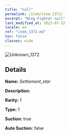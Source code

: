 ```yaml
---
title: "null"
permalink: /item/item_1372/
excerpt: "Wing Fighter null"
last_modified_at: 2023-07-22
locale: en
ref: "item_1372.md"
toc: false
classes: wide
---
```



 ![Unknown_1372](/images/item/Settlement_star_p.png)



## Details

 **Name:** *Settlement_star* 

 **Description:** 

 **Rarity:** 1 

 **Type:** 1 

 **Suction:** true 

 **Auto Suction:** false 


